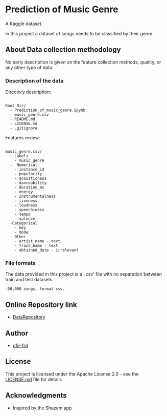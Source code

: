 # Prediction of Music Genre

A Kaggle dataset.

In this project a dataset of songs needs to be classified by their genre.


## About Data collection methodology

No early description is given on the feature collection methods, quality, or any other type of data.

### Description of the data

Directory description:

```

Root Dir/
  - Prediction_of_music_genre.ipynb
  - music_genre.csv
  - README.md
  - LICENSE.md
  - .gitignore

```

Features review:

```

music_genre.csv/
  - Labels
    - music_genre
  -  Numerical
    - instance_id
    - popularity
    - acousticness
    - danceability
    - duration_ms
    - energy
    - instrumentalness
    - liveness
    - loudness
    - speechiness
    - tempo
    - valence
  -Categorical
    - key
    - mode
  - Other
    - artist_name - text
    - track_name - text
    - obtained_date - irrelevant

```


### File formats

The data provided in this project is a '.csv' file with no separation between train and test datasets.
```
-50,000 songs, format csv.
```

## Online Repository link

* [DataRepository](https://www.kaggle.com/vicsuperman/prediction-of-music-genre)

## Author

* [ofir-frd](https://github.com/ofir-frd)


## License

This project is licensed under the Apache License 2.0 - see the [LICENSE.md](https://github.com/ofir-frd/Prediction_of_Music_Genre/blob/main/LICENSE) file for details

## Acknowledgments

* Inspired by the Shazam app

